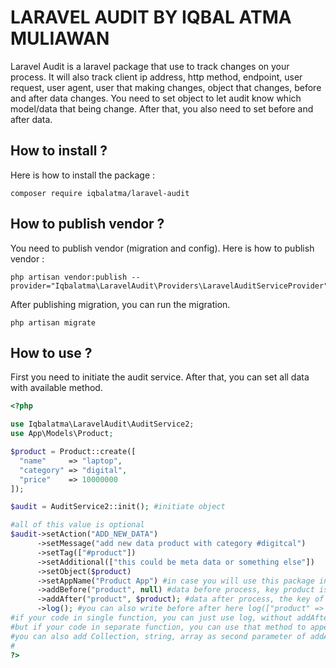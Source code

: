 # LARAVEL AUDIT BY IQBAL ATMA MULIAWAN
Laravel Audit is a laravel package that use to track changes on your process. It will also track client ip address, http method, endpoint, user request, user agent, user that making changes, object that changes, before and after data changes. You need to set object to let audit know which model/data that being change. After that, you also need to set before and after data. 


## How to install ?
Here is how to install the package :
```console
composer require iqbalatma/laravel-audit
```

## How to publish vendor ?
You need to publish vendor (migration and config). Here is how to publish vendor :
```console
php artisan vendor:publish --provider="Iqbalatma\LaravelAudit\Providers\LaravelAuditServiceProvider"
```

After publishing migration, you can run the migration.
```console
php artisan migrate
```

## How to use ?
First you need to initiate the audit service. After that, you can set all data with available method.

```php
<?php

use Iqbalatma\LaravelAudit\AuditService2;
use App\Models\Product;

$product = Product::create([
  "name"     => "laptop",
  "category" => "digital",
  "price"    => 10000000
]);

$audit = AuditService2::init(); #initiate object

#all of this value is optional
$audit->setAction("ADD_NEW_DATA")
      ->setMessage("add new data product with category #digitcal")
      ->setTag(["#product"])
      ->setAdditional(["this could be meta data or something else"])
      ->setObject($product)
      ->setAppName("Product App") #in case you will use this package in multiple project and sharing database, you can defined the record from which app
      ->addBefore("product", null) #data before process, key product is null
      ->addAfter("product", $product); #data after process, the key of product is not null
      ->log(); #you can also write before after here log(["product" => null], ["product" => $product]), first parameter as data before, and second parameter as data after
#if your code in single function, you can just use log, without addAfter and addBefore
#but if your code in separate function, you can use that method to append key of collection
#you can also add Collection, string, array as second parameter of addAfter and addBefore
#
?>

```
